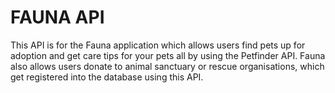 # FAUNA API
This API is for the Fauna application which allows users find pets up for adoption and get care tips for your pets all by using the Petfinder API. 
Fauna also allows users donate to animal sanctuary or rescue organisations, which get registered into the database using this API.
